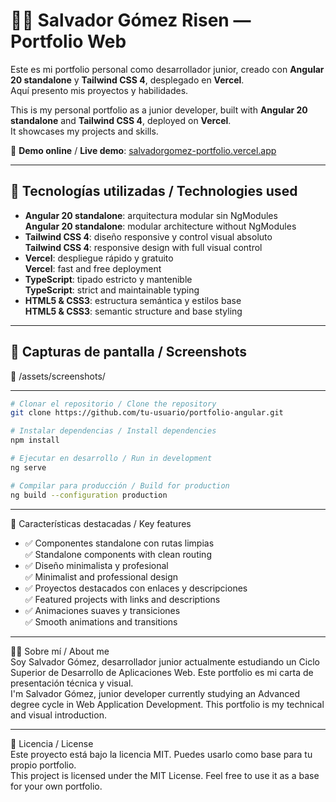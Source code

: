 # 🧑‍💻 Salvador Gómez Risen — Portfolio Web

Este es mi portfolio personal como desarrollador junior, creado con **Angular 20 standalone** y **Tailwind CSS 4**, desplegado en **Vercel**.  
Aquí presento mis proyectos y habilidades.

This is my personal portfolio as a junior developer, built with **Angular 20 standalone** and **Tailwind CSS 4**, deployed on **Vercel**.  
It showcases my projects and skills.

🔗 **Demo online** / **Live demo**: [salvadorgomez-portfolio.vercel.app](https://salvadorgomez-portfolio.vercel.app/)  

---

## 🚀 Tecnologías utilizadas / Technologies used  

- **Angular 20 standalone**: arquitectura modular sin NgModules    
  **Angular 20 standalone**: modular architecture without NgModules  
- **Tailwind CSS 4**: diseño responsive y control visual absoluto    
  **Tailwind CSS 4**: responsive design with full visual control  
- **Vercel**: despliegue rápido y gratuito     
  **Vercel**: fast and free deployment  
- **TypeScript**: tipado estricto y mantenible    
  **TypeScript**: strict and maintainable typing  
- **HTML5 & CSS3**: estructura semántica y estilos base    
  **HTML5 & CSS3**: semantic structure and base styling  

---

## 📸 Capturas de pantalla / Screenshots  


 
📁 /assets/screenshots/  

---
```bash 
# Clonar el repositorio / Clone the repository
git clone https://github.com/tu-usuario/portfolio-angular.git

# Instalar dependencias / Install dependencies
npm install

# Ejecutar en desarrollo / Run in development
ng serve

# Compilar para producción / Build for production
ng build --configuration production
```
---

📌 Características destacadas / Key features  
- ✅ Componentes standalone con rutas limpias  
  ✅ Standalone components with clean routing  
- ✅ Diseño minimalista y profesional  
  ✅ Minimalist and professional design  
- ✅ Proyectos destacados con enlaces y descripciones  
  ✅ Featured projects with links and descriptions  
- ✅ Animaciones suaves y transiciones  
  ✅ Smooth animations and transitions

---

👨‍🎓 Sobre mí / About me  
    Soy Salvador Gómez, desarrollador junior actualmente estudiando un Ciclo Superior de Desarrollo de Aplicaciones Web. Este portfolio es mi carta de presentación técnica y visual.  
    I'm Salvador Gómez, junior developer currently studying an Advanced degree cycle in Web Application Development. This portfolio is my technical and visual introduction.  

---

 📄 Licencia / License  
    Este proyecto está bajo la licencia MIT. Puedes usarlo como base para tu propio portfolio.   
    This project is licensed under the MIT License. Feel free to use it as a base for your own portfolio.      
 


